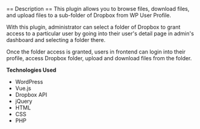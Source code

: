 == Description ==
This plugin allows you to browse files, download files, and upload files to a sub-folder of Dropbox from WP User Profile.

With this plugin, administrator can select a folder of Dropbox to grant access to a particular user by going into their user's detail page in admin's dashboard and selecting a folder there.

Once the folder access is granted, users in frontend can login into their profile, access Dropbox folder, upload and download files from the folder.

**Technologies Used**
- WordPress
- Vue.js
- Dropbox API
- jQuery
- HTML
- CSS
- PHP
